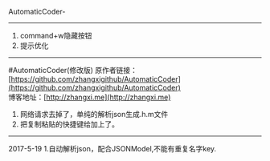 AutomaticCoder-
___
1. command+w隐藏按钮
2. 提示优化
___
#AutomaticCoder(修改版)
原作者链接：[https://github.com/zhangxigithub/AutomaticCoder](https://github.com/zhangxigithub/AutomaticCoder)      
博客地址：[http://zhangxi.me](http://zhangxi.me)    

1. 网络请求去掉了，单纯的解析json生成.h.m文件
2. 把复制粘贴的快捷键给加上了。

---
2017-5-19
1.自动解析json，配合JSONModel,不能有重复名字key.
